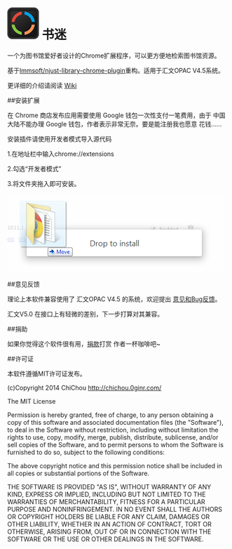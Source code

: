 # ![logo](icon.png) 书迷 #

一个为图书馆爱好者设计的Chrome扩展程序，可以更方便地检索图书馆资源。

基于[lmmsoft/njust-library-chrome-plugin](https://github.com/lmmsoft/njust-library-chrome-plugin)重构。适用于汇文OPAC V4.5系统。

更详细的介绍请阅读 [Wiki](https://github.com/ChiChou/libFan/wiki)

##安装扩展

在 Chrome 商店发布应用需要使用 Google 钱包一次性支付一笔费用，由于
中国大陆不能办理 Google 钱包，作者表示非常无奈。要是能注册我也愿意
花钱……

安装插件请使用开发者模式导入源代码

1.在地址栏中输入chrome://extensions

2.勾选“开发者模式”

3.将文件夹拖入即可安装。

![libFan](img/install.png)

##意见反馈

理论上本软件兼容使用了 汇文OPAC V4.5 的系统，欢迎提出
[意见和Bug反馈](http://chichou.0ginr.com/blog/667  "意见反馈")。

汇文V5.0 在接口上有轻微的差别，下一步打算对其兼容。

##捐助

如果你觉得这个软件很有用，[捐款](https://me.alipay.com/ChiChou)打赏
作者一杯咖啡吧~

##许可证

本软件遵循MIT许可证发布。

(c)Copyright 2014 ChiChou
http://chichou.0ginr.com/

The MIT License

Permission is hereby granted, free of charge, to any person obtaining
a copy of this software and associated documentation files (the
"Software"), to deal in the Software without restriction, including
without limitation the rights to use, copy, modify, merge, publish,
distribute, sublicense, and/or sell copies of the Software, and to
permit persons to whom the Software is furnished to do so, subject to
the following conditions:

The above copyright notice and this permission notice shall be
included in all copies or substantial portions of the Software.

THE SOFTWARE IS PROVIDED "AS IS", WITHOUT WARRANTY OF ANY KIND,
EXPRESS OR IMPLIED, INCLUDING BUT NOT LIMITED TO THE WARRANTIES OF
MERCHANTABILITY, FITNESS FOR A PARTICULAR PURPOSE AND
NONINFRINGEMENT. IN NO EVENT SHALL THE AUTHORS OR COPYRIGHT HOLDERS BE
LIABLE FOR ANY CLAIM, DAMAGES OR OTHER LIABILITY, WHETHER IN AN ACTION
OF CONTRACT, TORT OR OTHERWISE, ARISING FROM, OUT OF OR IN CONNECTION
WITH THE SOFTWARE OR THE USE OR OTHER DEALINGS IN THE SOFTWARE.
